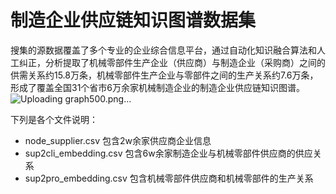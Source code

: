 #  制造企业供应链知识图谱数据集
搜集的源数据覆盖了多个专业的企业综合信息平台，通过自动化知识融合算法和人工纠正，分析提取了机械零部件生产企业（供应商）与制造企业（采购商）之间的供需关系约15.8万条，机械零部件生产企业与零部件之间的生产关系约7.6万条，形成了覆盖全国31个省市6万余家机械制造企业的制造企业供应链知识图谱。
![Uploading graph500.png…]()

下列是各个文件说明：
- node_supplier.csv 包含2w余家供应商企业信息
- sup2cli_embedding.csv 包含6w余家制造企业与机械零部件供应商的供应关系
- sup2pro_embedding.csv 包含机械零部件供应商和机械零部件的生产关系
